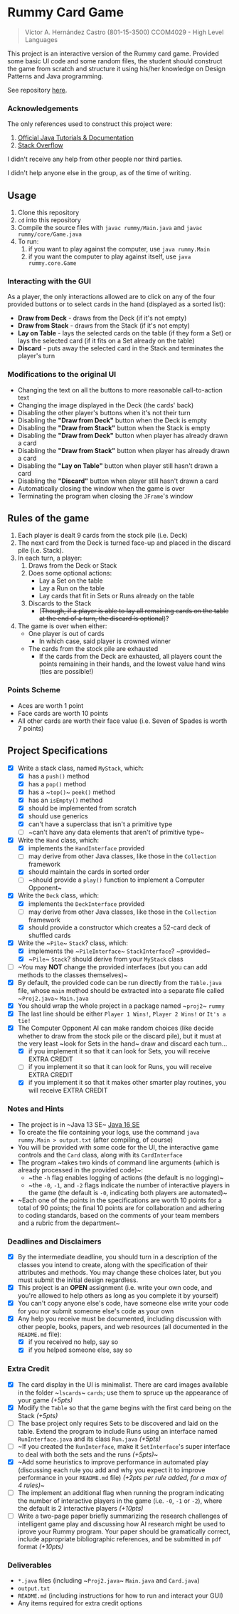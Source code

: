 # Rummy Card Game

> Víctor A. Hernández Castro (801-15-3500)
> CCOM4029 - High Level Languages

This project is an interactive version of the Rummy card game. Provided some basic UI code and some random files, the student should construct the game from scratch and structure it using his/her knowledge on Design Patterns and Java programming.

See repository [here](https://github.com/VctorAHernndez/Rummy).

### Acknowledgements

The only references used to construct this project were:

1. [Official Java Tutorials & Documentation](https://docs.oracle.com)
2. [Stack Overflow](https://stackoverflow.com)

I didn't receive any help from other people nor third parties.

I didn't help anyone else in the group, as of the time of writing.

## Usage

1. Clone this repository
2. `cd` into this repository
3. Compile the source files with `javac rummy/Main.java` and `javac rummy/core/Game.java`
4. To run:
   1. if you want to play against the computer, use `java rummy.Main`
   2. if you want the computer to play against itself, use `java rummy.core.Game`

### Interacting with the GUI

As a player, the only interactions allowed are to click on any of the four provided buttons or to select cards in the hand (displayed as a sorted list):

- **Draw from Deck** - draws from the Deck (if it's not empty)
- **Draw from Stack** - draws from the Stack (if it's not empty)
- **Lay on Table** - lays the selected cards on the table (if they form a Set) or lays the selected card (if it fits on a Set already on the table)
- **Discard** - puts away the selected card in the Stack and terminates the player's turn

### Modifications to the original UI

- Changing the text on all the buttons to more reasonable call-to-action text
- Changing the image displayed in the Deck (the cards' back)
- Disabling the other player's buttons when it's not their turn
- Disabling the **"Draw from Deck"** button when the Deck is empty
- Disabling the **"Draw from Stack"** button when the Stack is empty
- Disabling the **"Draw from Deck"** button when player has already drawn a card
- Disabling the **"Draw from Stack"** button when player has already drawn a card
- Disabling the **"Lay on Table"** button when player still hasn't drawn a card
- Disabling the **"Discard"** button when player still hasn't drawn a card
- Automatically closing the window when the game is over
- Terminating the program when closing the `JFrame`'s window

## Rules of the game

1. Each player is dealt 9 cards from the stock pile (i.e. Deck)
2. The next card from the Deck is turned face-up and placed in the discard pile (i.e. Stack).
3. In each turn, a player:
   1. Draws from the Deck or Stack
   2. Does some optional actions:
      - Lay a Set on the table
      - Lay a Run on the table
      - Lay cards that fit in Sets or Runs already on the table
   3. Discards to the Stack
      - (~~Though, if a player is able to lay all remaining cards on the table at the end of a turn, the discard is optional~~)?
4. The game is over when either:
   - One player is out of cards
     - In which case, said player is crowned winner
   - The cards from the stock pile are exhausted
     - If the cards from the Deck are exhausted, all players count the points remaining in their hands, and the lowest value hand wins (ties are possible!)

### Points Scheme

- Aces are worth 1 point
- Face cards are worth 10 points
- All other cards are worth their face value (i.e. Seven of Spades is worth 7 points)

## Project Specifications

- [x] Write a stack class, named `MyStack`, which:
  - [x] has a `push()` method
  - [x] has a `pop()` method
  - [x] has a ~`top()`~ `peek()` method
  - [x] has an `isEmpty()` method
  - [x] should be implemented from scratch
  - [x] should use generics
  - [x] can't have a superclass that isn't a primitive type
  - [ ] ~can't have any data elements that aren't of primitive type~
- [x] Write the `Hand` class, which:
  - [x] implements the `HandInterface` provided
  - [ ] may derive from other Java classes, like those in the `Collection` framework
  - [x] should maintain the cards in sorted order
  - [ ] ~should provide a `play()` function to implement a Computer Opponent~
- [x] Write the `Deck` class, which:
  - [x] implements the `DeckInterface` provided
  - [ ] may derive from other Java classes, like those in the `Collection` framework
  - [x] should provide a constructor which creates a 52-card deck of shuffled cards
- [x] Write the ~`Pile`~ `Stack`? class, which:
  - [x] implements the ~`PileInterface`~ `StackInterface`? ~provided~
  - [x] ~`Pile`~ `Stack`? should derive from your `MyStack` class
- [ ] ~You may **NOT** change the provided interfaces (but you can add methods to the classes themselves)~
- [x] By default, the provided code can be run directly from the `Table.java` file, whose `main` method should be extracted into a separate file called ~`Proj2.java`~ `Main.java`
- [x] You should wrap the whole project in a package named ~`proj2`~ `rummy`
- [x] The last line should be either `Player 1 Wins!`, `Player 2 Wins!` or `It's a tie!`
- [x] The Computer Opponent AI can make random choices (like decide whether to draw from the stock pile or the discard pile), but it must at the very least ~look for Sets in the hand~ draw and discard each turn...
  - [x] if you implement it so that it can look for Sets, you will receive EXTRA CREDIT
  - [ ] if you implement it so that it can look for Runs, you will receive EXTRA CREDIT
  - [x] if you implement it so that it makes other smarter play routines, you will receive EXTRA CREDIT

### Notes and Hints

- The project is in ~Java 13 SE~ [Java 16 SE](https://www.oracle.com/java/technologies/javase-jdk16-downloads.html)
- To create the file containing your logs, use the command `java rummy.Main > output.txt` (after compiling, of course)
- You will be provided with some code for the UI, the interactive game controls and the `Card` class, along with its `CardInterface`
- The program ~takes two kinds of command line arguments (which is already processed in the provided code)~:
  - ~the `-h` flag enables logging of actions (the default is no logging)~
  - ~the `-0`, `-1`, and `-2` flags indicate the number of interactive players in the game (the default is `-0`, indicating both players are automated)~
- ~Each one of the points in the specifications are worth 10 points for a total of 90 points; the final 10 points are for collaboration and adhering to coding standards, based on the comments of your team members and a rubric from the department~

### Deadlines and Disclaimers

- [x] By the intermediate deadline, you should turn in a description of the classes you intend to create, along with the specification of their attributes and methods. You may change these choices later, but you must submit the initial design regardless.
- [x] This project is an **OPEN** assignment (i.e. write your own code, and you're allowed to help others as long as you complete it by yourself)
- [x] You can't copy anyone else's code, have someone else write your code for you nor submit someone else's code as your own
- [x] Any help you receive must be documented, including discussion with other people, books, papers, and web resources (all documented in the `README.md` file):
  - [x] if you received no help, say so
  - [x] if you helped someone else, say so

### Extra Credit

- [x] The card display in the UI is minimalist. There are card images available in the folder ~`lscards`~ `cards`; use them to spruce up the appearance of your game _(+5pts)_
- [x] Modify the `Table` so that the game begins with the first card being on the Stack _(+5pts)_
- [ ] The base project only requires Sets to be discovered and laid on the table. Extend the program to include Runs using an interface named `RunInterface.java` and its class `Run.java` _(+5pts)_
- [ ] ~If you created the `RunInterface`, make it `SetInterface`'s super interface to deal with both the sets and the runs _(+5pts)_~
- [x] ~Add some heuristics to improve performance in automated play (discussing each rule you add and why you expect it to improve performance in your `README.md` file) _(+2pts per rule added, for a max of 4 rules)_~
- [ ] The implement an additional flag when running the program indicating the number of interactive players in the game (i.e. `-0`, `-1` or `-2`), where the default is 2 interactive players _(+10pts)_
- [ ] Write a two-page paper briefly summarizing the research challenges of intelligent game play and discussing how AI research might be used to iprove your Rummy program. Your paper should be gramatically correct, include appropriate bibliographic references, and be submitted in `pdf` format _(+10pts)_

### Deliverables

- `*.java` files (including ~`Proj2.java`~ `Main.java` and `Card.java`)
- `output.txt`
- `README.md` (including instructions for how to run and interact your GUI)
- Any items required for extra credit options
